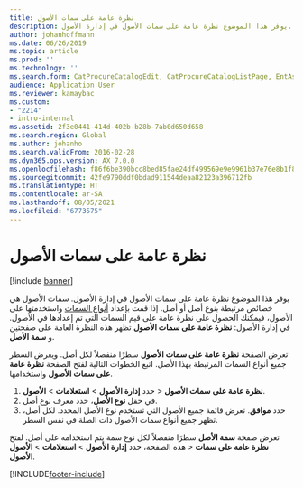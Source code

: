```yaml
---
title: نظرة عامة على سمات الأصول
description: يوفر هذا الموضوع نظرة عامة على سمات الأصول في إدارة الأصول.
author: johanhoffmann
ms.date: 06/26/2019
ms.topic: article
ms.prod: ''
ms.technology: ''
ms.search.form: CatProcureCatalogEdit, CatProcureCatalogListPage, EntAssetObjectAttributeOverview
audience: Application User
ms.reviewer: kamaybac
ms.custom:
- "2214"
- intro-internal
ms.assetid: 2f3e0441-414d-402b-b28b-7ab0d650d658
ms.search.region: Global
ms.author: johanho
ms.search.validFrom: 2016-02-28
ms.dyn365.ops.version: AX 7.0.0
ms.openlocfilehash: f86f6be390bcc8bed85fae24df499569e9e9961b37e76e8b1f85ed3bc5106d44
ms.sourcegitcommit: 42fe9790ddf0bdad911544deaa82123a396712fb
ms.translationtype: HT
ms.contentlocale: ar-SA
ms.lasthandoff: 08/05/2021
ms.locfileid: "6773575"
---
```

# <a name="asset-attribute-overview"></a>نظرة عامة على سمات الأصول

[!include [banner](../../includes/banner.md)]

 

يوفر هذا الموضوع نظرة عامة على سمات الأصول في إدارة الأصول. سمات الأصول هي خصائص مرتبطة بنوع أصل أو أصل. إذا قمت بإعداد [أنواع السمات](../setup-for-functional-locations/specification-types.md) واستخدمتها على الأصول، فيمكنك الحصول على نظرة عامة على قيم السمات التي تم إعدادها في الأصول. تظهر هذه النظرة العامة على صفحتين‏‎ في إدارة الأصول: **نظرة عامة على سمات الأصول** و **سمة الأصل**.

تعرض الصفحة **نظرة عامة على سمات الأصول** سطرًا منفصلاً لكل أصل. ويعرض السطر جميع أنواع السمات المرتبطة بهذا الأصل. اتبع الخطوات التالية لفتح الصفحة **نظرة عامة على سمات الأصول** واستخدامها.

1. حدد **إدارة الأصول** \> **استعلامات** \> **الأصول‏‎** \> **نظرة عامة على سمات الأصول‏‎**.
2. في حقل **نوع الأصل**، حدد معرف نوع أصل.
3. حدد **موافق**. تعرض قائمة جميع الأصول التي تستخدم نوع الأصل المحدد. لكل أصل، تظهر جميع أنواع سمات الأصول ذات الصلة في نفس السطر.

تعرض صفحة **سمة الأصل** سطرًا منفصلاً لكل نوع سمة يتم استخدامه على أصل. لفتح هذه الصفحة، حدد **إدارة الأصول** \> **استعلامات** \> **الأصول‏‎** \> **نظرة عامة على سمات الأصول‏‎**.


[!INCLUDE[footer-include](../../../includes/footer-banner.md)]